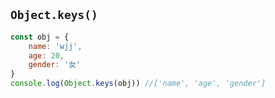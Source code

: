 ## `Object.keys()`

```js
const obj = {
    name: 'wjj',
    age: 20,
    gender: '女'
}
console.log(Object.keys(obj)) //['name', 'age', 'gender']
```



